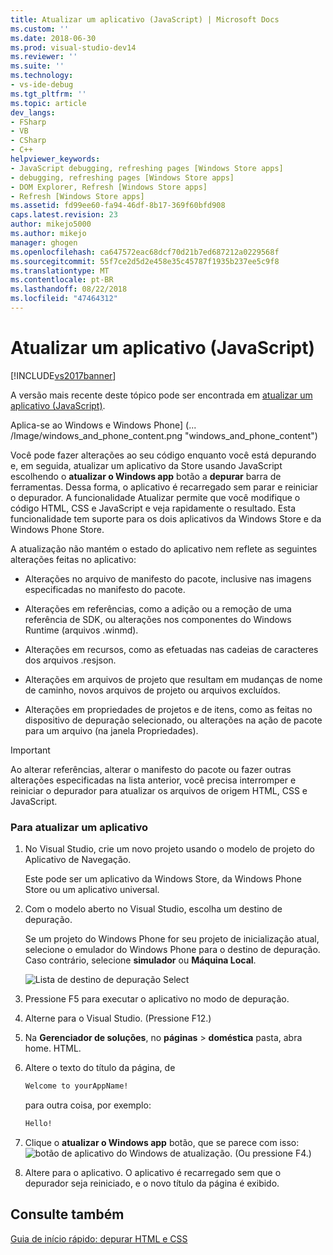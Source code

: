 ```yaml
---
title: Atualizar um aplicativo (JavaScript) | Microsoft Docs
ms.custom: ''
ms.date: 2018-06-30
ms.prod: visual-studio-dev14
ms.reviewer: ''
ms.suite: ''
ms.technology:
- vs-ide-debug
ms.tgt_pltfrm: ''
ms.topic: article
dev_langs:
- FSharp
- VB
- CSharp
- C++
helpviewer_keywords:
- JavaScript debugging, refreshing pages [Windows Store apps]
- debugging, refreshing pages [Windows Store apps]
- DOM Explorer, Refresh [Windows Store apps]
- Refresh [Windows Store apps]
ms.assetid: fd99ee60-fa94-46df-8b17-369f60bfd908
caps.latest.revision: 23
author: mikejo5000
ms.author: mikejo
manager: ghogen
ms.openlocfilehash: ca647572eac68dcf70d21b7ed687212a0229568f
ms.sourcegitcommit: 55f7ce2d5d2e458e35c45787f1935b237ee5c9f8
ms.translationtype: MT
ms.contentlocale: pt-BR
ms.lasthandoff: 08/22/2018
ms.locfileid: "47464312"
---
```

# <a name="refresh-an-app-javascript"></a>Atualizar um aplicativo (JavaScript)
[!INCLUDE[vs2017banner](../includes/vs2017banner.md)]

A versão mais recente deste tópico pode ser encontrada em [atualizar um aplicativo (JavaScript)](https://docs.microsoft.com/visualstudio/debugger/refresh-an-app-javascript).  
  
Aplica-se ao Windows e Windows Phone] (... /Image/windows_and_phone_content.png "windows_and_phone_content")  
  
 Você pode fazer alterações ao seu código enquanto você está depurando e, em seguida, atualizar um aplicativo da Store usando JavaScript escolhendo o **atualizar o Windows app** botão a **depurar** barra de ferramentas. Dessa forma, o aplicativo é recarregado sem parar e reiniciar o depurador. A funcionalidade Atualizar permite que você modifique o código HTML, CSS e JavaScript e veja rapidamente o resultado. Esta funcionalidade tem suporte para os dois aplicativos da Windows Store e da Windows Phone Store.  
  
 A atualização não mantém o estado do aplicativo nem reflete as seguintes alterações feitas no aplicativo:  
  
-   Alterações no arquivo de manifesto do pacote, inclusive nas imagens especificadas no manifesto do pacote.  
  
-   Alterações em referências, como a adição ou a remoção de uma referência de SDK, ou alterações nos componentes do Windows Runtime  (arquivos .winmd).  
  
-   Alterações em recursos, como as efetuadas nas cadeias de caracteres dos arquivos .resjson.  
  
-   Alterações em arquivos de projeto que resultam em mudanças de nome de caminho, novos arquivos de projeto ou arquivos excluídos.  
  
-   Alterações em propriedades de projetos e de itens, como as feitas no dispositivo de depuração selecionado, ou alterações na ação de pacote para um arquivo (na janela Propriedades).  
  
> [!IMPORTANT]
>  Ao alterar referências, alterar o manifesto do pacote ou fazer outras alterações especificadas na lista anterior, você precisa interromper e reiniciar o depurador para atualizar os arquivos de origem HTML, CSS e JavaScript.  
  
### <a name="to-refresh-an-app"></a>Para atualizar um aplicativo  
  
1.  No Visual Studio, crie um novo projeto usando o modelo de projeto do Aplicativo de Navegação.  
  
     Este pode ser um aplicativo da Windows Store, da Windows Phone Store ou um aplicativo universal.  
  
2.  Com o modelo aberto no Visual Studio, escolha um destino de depuração.  
  
     Se um projeto do Windows Phone for seu projeto de inicialização atual, selecione o emulador do Windows Phone para o destino de depuração. Caso contrário, selecione **simulador** ou **Máquina Local**.  
  
     ![Lista de destino de depuração Select](../debugger/media/js-select-target.png "JS_Select_Target")  
  
3.  Pressione F5 para executar o aplicativo no modo de depuração.  
  
4.  Alterne para o Visual Studio. (Pressione F12.)  
  
5.  Na **Gerenciador de soluções**, no **páginas** > **doméstica** pasta, abra home. HTML.  
  
6.  Altere o texto do título da página, de  
  
    ```html  
    Welcome to yourAppName!  
    ```  
  
     para outra coisa, por exemplo:  
  
    ```html  
    Hello!  
    ```  
  
7.  Clique o **atualizar o Windows app** botão, que se parece com isso: ![botão de aplicativo do Windows de atualização](../debugger/media/js-refresh.png "JS_Refresh"). (Ou pressione F4.)  
  
8.  Altere para o aplicativo. O aplicativo é recarregado sem que o depurador seja reiniciado, e o novo título da página é exibido.  
  
## <a name="see-also"></a>Consulte também  
 [Guia de início rápido: depurar HTML e CSS](../debugger/quickstart-debug-html-and-css.md)



